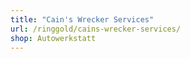 ```yaml
---
title: "Cain's Wrecker Services"
url: /ringgold/cains-wrecker-services/
shop: Autowerkstatt
---
```

